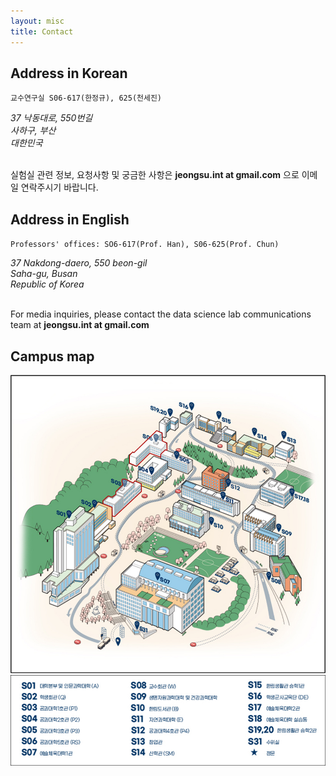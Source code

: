 ```yaml
---
layout: misc
title: Contact
---
```


## Address in Korean

`교수연구실 S06-617(한정규), 625(천세진)`

<address>
	37 낙동대로, 550번길<br>
	사하구, 부산<br>
    대한민국<br>
</address>

<p><br>
실험실 관련 정보, 요청사항 및 궁금한 사항은 <b>jeongsu.int at gmail.com</b> 으로 이메일 연락주시기 바랍니다. 
</p>

## Address in English

`Professors' offices: SO6-617(Prof. Han), S06-625(Prof. Chun)`

<address>
	37 Nakdong-daero, 550 beon-gil<br>
	Saha-gu, Busan<br>
    Republic of Korea<br>
</address>

<p>
<br>
For media inquiries, please contact the data science lab communications team at <b>jeongsu.int at gmail.com</b>
</p>

## Campus map

<a href="https://www.donga.ac.kr/gzSub_001005001.aspx">
	<img class="pull-right" src="/images/dau-campus.png"/>
    <img class="pull-right" src="/images/dau-campus-legend.png"/>
</a>